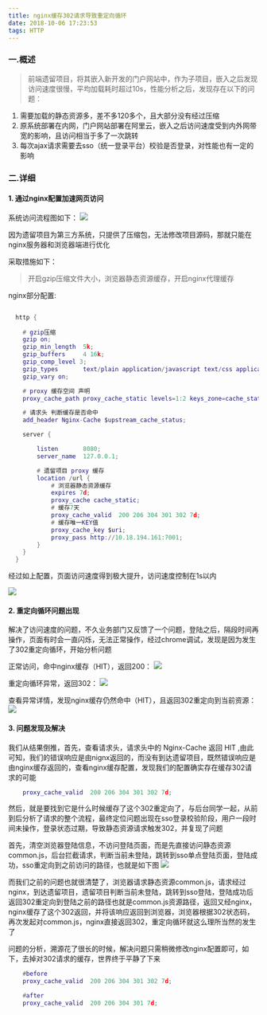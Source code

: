 ```yaml
---
title: nginx缓存302请求导致重定向循环
date: 2018-10-06 17:23:53
tags: HTTP
---
```




### 一.概述 
    
> 前端遗留项目，将其嵌入新开发的门户网站中，作为子项目，嵌入之后发现访问速度很慢，平均加载耗时超过10s，性能分析之后，发现存在以下的问题：

1. 需要加载的静态资源多，差不多120多个，且大部分没有经过压缩
2. 原系统部署在内网，门户网站部署在阿里云，嵌入之后访问速度受到内外网带宽的影响，且访问相当于多了一次跳转
3. 每次ajax请求需要去sso（统一登录平台）校验是否登录，对性能也有一定的影响



### 二.详细
#### 1. 通过nginx配置加速网页访问

系统访问流程图如下：
![](https://dknfeiov.github.io/images/files/nginx302/runFlow.PNG) 

因为遗留项目为第三方系统，只提供了压缩包，无法修改项目源码，那就只能在nginx服务器和浏览器端进行优化

采取措施如下： 
> 开启gzip压缩文件大小，浏览器静态资源缓存，开启nginx代理缓存

  

nginx部分配置:
```lua

  http {
   
    # gzip压缩
    gzip on;
    gzip_min_length  5k;
    gzip_buffers     4 16k;
    gzip_comp_level 3;
    gzip_types       text/plain application/javascript text/css application/xml text/javascript image/jpeg image/gif image/png;
    gzip_vary on;

    # proxy 缓存空间 声明 
    proxy_cache_path proxy_cache_static levels=1:2 keys_zone=cache_static:20m;

    # 请求头 判断缓存是否命中
    add_header Nginx-Cache $upstream_cache_status;

    server {

        listen       8080;
        server_name  127.0.0.1;

        # 遗留项目 proxy 缓存
        location /url {
            # 浏览器静态资源缓存
            expires 7d;
            proxy_cache cache_static;
            # 缓存7天
            proxy_cache_valid  200 206 304 301 302 7d;
            # 缓存唯一KEY值
            proxy_cache_key $uri;
            proxy_pass http://10.18.194.161:7001;
        }
    }
  }
```

经过如上配置，页面访问速度得到极大提升，访问速度控制在1s以内

![](https://dknfeiov.github.io/images/files/nginx302/visit.PNG) 


#### 2. 重定向循环问题出现

解决了访问速度的问题，不久业务部门又反馈了一个问题，登陆之后，隔段时间再操作，页面有时会一直闪烁，无法正常操作，经过chrome调试，发现是因为发生了302重定向循环，开始分析问题


正常访问，命中nginx缓存（HIT），返回200：
![](https://dknfeiov.github.io/images/files/nginx302/200-normal-nginx-cache.PNG) 


重定向循环异常，返回302：
![](https://dknfeiov.github.io/images/files/nginx302/redirectError.PNG) 


查看异常详情，发现nginx缓存仍然命中（HIT），且返回302重定向到当前资源：
![](https://dknfeiov.github.io/images/files/nginx302/redirectErrorDetail.PNG) 



#### 3. 问题发现及解决

我们从结果倒推，首先，查看请求头，请求头中的 Nginx-Cache 返回 HIT ,由此可知，我们的错误响应是由nignx返回的，而没有到达遗留项目，既然错误响应是由nginx缓存返回的，查看nginx缓存配置，发现我们的配置确实存在缓存302请求的可能
```lua
    proxy_cache_valid  200 206 304 301 302 7d;
```
然后，就是要找到它是什么时候缓存了这个302重定向了，与后台同学一起，从前到后分析了请求的整个流程，最终定位问题出现在sso登录校验阶段，用户一段时间未操作，登录状态过期，导致静态资源请求触发302，并复现了问题

首先，清空浏览器登陆信息，不访问登陆页面，而是先直接访问静态资源common.js，后台拦截请求，判断当前未登陆，跳转到sso单点登陆页面，登陆成功，sso重定向到之前访问的路径，也就是如下图
![](https://dknfeiov.github.io/images/files/nginx302/errorRepeat.PNG) 


而我们之前的问题也就很清楚了，浏览器请求静态资源common.js，请求经过nginx，到达遗留项目，遗留项目判断当前未登陆，跳转到sso登陆，登陆成功后返回302重定向到登陆之前的路径也就是common.js资源路径，返回又经nginx，nginx缓存了这个302返回，并将该响应返回到浏览器，浏览器根据302状态码，再次发起对common.js，nginx直接返回302，重定向循环就这么理所当然的发生了


问题的分析，溯源花了很长的时候，解决问题只需稍微修改nginx配置即可，如下，去掉对302请求的缓存，世界终于平静了下来

```lua
    #before
    proxy_cache_valid  200 206 304 301 302 7d;

    #after
    proxy_cache_valid  200 206 304 301 7d;
```

    